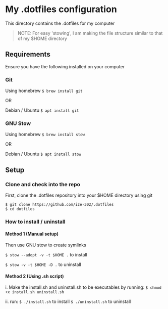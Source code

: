 # My .dotfiles configuration

This directory contains the .dotfiles for my computer

> NOTE: For easy 'stowing', I am making the file structure similar to that of my $HOME directory

## Requirements

Ensure you have the following installed on your computer

### Git

Using homebrew `$ brew install git`

OR

Debian / Ubuntu `$ apt install git`

### GNU Stow

Using homebrew `$ brew install stow`

OR

Debian / Ubuntu `$ apt install stow`

## Setup

### Clone and check into the repo 

First, clone the .dotfiles repository into your $HOME directory using git

```
$ git clone https://github.com/ize-302/.dotfiles
$ cd dotfiles
```

### How to install / uninstall

#### Method 1 (Manual setup)

Then use GNU stow to create symlinks

`$ stow --adopt -v -t $HOME .` to install

`$ stow -v -t $HOME -D .` to uninstall

#### Method 2 (Using .sh script)

i. Make the install.sh and uninstall.sh to be executables by running:
`$ chmod +x install.sh uninstall.sh`

ii. run:
`$ ./install.sh` to install
`$ ./uninstall.sh` to uninstall

